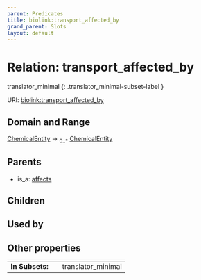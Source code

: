 ```yaml
---
parent: Predicates
title: biolink:transport_affected_by
grand_parent: Slots
layout: default
---
```


# Relation: transport_affected_by

translator_minimal
{: .translator_minimal-subset-label }




URI: [biolink:transport_affected_by](https://w3id.org/biolink/vocab/transport_affected_by)

## Domain and Range

[ChemicalEntity](ChemicalEntity.md) ->  <sub>0..\*</sub> [ChemicalEntity](ChemicalEntity.md)

## Parents

 *  is_a: [affects](affects.md)

## Children


## Used by


## Other properties

|  |  |  |
| --- | --- | --- |
| **In Subsets:** | | translator_minimal |

